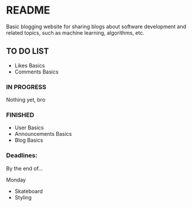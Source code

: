 # README
Basic blogging website for sharing blogs about software development and related topics, such as machine learning, algorithms, etc.

## TO DO LIST
- Likes Basics
- Comments Basics



### IN PROGRESS
Nothing yet, bro



### FINISHED
- User Basics
- Announcements Basics
- Blog Basics


### Deadlines:
By the end of...

Monday
- Skateboard
- Styling